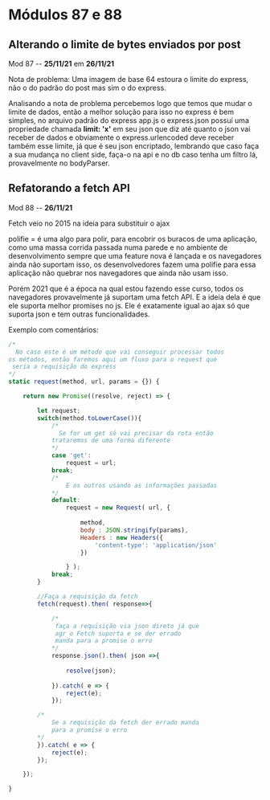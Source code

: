 # Módulos 87 e 88

## Alterando o limite de bytes enviados por post

Mod 87 -- **25/11/21** em **26/11/21**

Nota de problema: Uma imagem de base 64 estoura o limite do express, não o do padrão do post mas sim o do express.

Analisando a nota de problema percebemos logo que temos que mudar o limite de dados, então a melhor solução para isso no express é bem simples, no arquivo padrão do express app.js o express.json possuí uma propriedade chamada **limit: 'x'** em seu json que diz até quanto o json vai receber de dados e obviamente o express.urlencoded deve receber também esse limite, já que é seu json encriptado, lembrando que caso faça a sua mudança no client side, faça-o na api e no db caso tenha um filtro lá, provavelmente no bodyParser.

## Refatorando a fetch API

Mod 88 -- **26/11/21**

Fetch veio no 2015 na ideia para substituir o ajax

polifie = é uma algo para polir, para encobrir os buracos de uma aplicação, como uma massa corrida passada numa parede e no ambiente de desenvolvimento sempre que uma feature nova é lançada e os navegadores ainda não suportam isso, os desenvolvedores fazem uma polifie para essa aplicação não quebrar nos navegadores que ainda não usam isso.

Porém 2021 que é a época na qual estou fazendo esse curso, todos os navegadores provavelmente já suportam uma fetch API. E a ideia dela é que ele suporta melhor promises no js. Ele é exatamente igual ao ajax só que suporta json e tem outras funcionalidades.

Exemplo com comentários:

~~~js
/*
  No caso este é um método que vai conseguir processar todos
os métodos, então faremos aqui um fluxo para o request que
 seria a requisição do express
*/
static request(method, url, params = {}) {

    return new Promise((resolve, reject) => {

        let request;
        switch(method.toLowerCase()){
            /*
              Se for um get só vai precisar da rota então 
            trataremos de uma forma diferente
            */
            case 'get':
                request = url;
            break; 
            /*
                E os outros usando as informações passadas
            */
            default:
                request = new Request( url, {
                    
                    method,
                    body : JSON.stringify(params),
                    Headers : new Headers({
                        'content-type': 'application/json'
                    })

                } );
            break;
        }

        //Faça a requisição da fetch
        fetch(request).then( response=>{

            /*
             faça a requisição via json direto já que 
             agr o Fetch suporta e se der errado
             manda para a promise o erro
            */
            response.json().then( json =>{
            
                resolve(json);
            
            }).catch( e => {
                reject(e);
            });

        /* 
            Se a requisição da fetch der errado manda
            para a promise o erro
        */
        }).catch( e => {
            reject(e);
        });

    });

}
~~~
